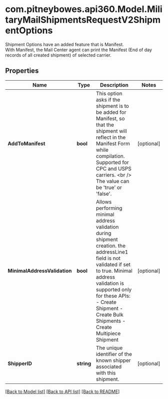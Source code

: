 # com.pitneybowes.api360.Model.MilitaryMailShipmentsRequestV2ShipmentOptions
Shipment Options have an added feature that is Manifest.<br /> With Manifest, the Mail Center agent can print the Manifest (End of day records of all created shipment) of selected carrier.

## Properties

Name | Type | Description | Notes
------------ | ------------- | ------------- | -------------
**AddToManifest** | **bool** | This option asks if the shipment is to be added for Manifest, so that the shipment will reflect in the Manifest Form while compilation. Supported for CPC and USPS carriers. &lt;br /&gt; The value can be &#39;true&#39; or &#39;false&#39;. | [optional] 
**MinimalAddressValidation** | **bool** | Allows performing minimal address validation during shipment creation. the addressLine1 field is not validated if set to true. Minimal address validation is supported only for these APIs:   - Create Shipment   - Create Bulk Shipments   - Create Multipiece Shipment  | [optional] 
**ShipperID** | **string** | The unique identifier of the known shipper associated with this shipment. | [optional] 

[[Back to Model list]](../../README.md#documentation-for-models) [[Back to API list]](../../README.md#documentation-for-api-endpoints) [[Back to README]](../../README.md)

